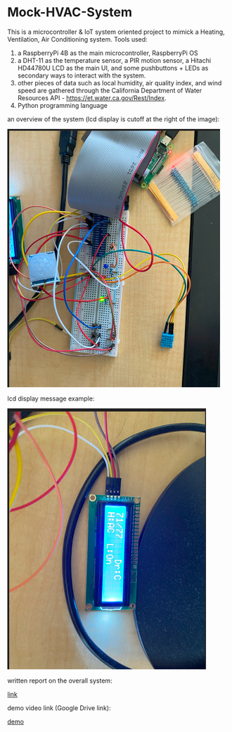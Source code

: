 # Mock-HVAC-System
This is a microcontroller & IoT system oriented project to mimick a Heating, Ventilation, Air Conditioning system. 
Tools used: 
1. a RaspberryPi 4B as the main microcontroller, RaspberryPi OS
2. a DHT-11 as the temperature sensor, a PIR motion sensor, a Hitachi HD44780U LCD as the main UI, and some pushbuttons + LEDs as secondary ways to interact with the system. 
3. other pieces of data such as local humidity, air quality index, and wind speed are gathered through the California Department of Water Resources API - https://et.water.ca.gov/Rest/Index. 
4. Python programming language

an overview of the system (lcd display is cutoff at the right of the image):

![overview](https://github.com/PengxuanW/portfolio/blob/main/images/hvac_overview.png?raw=true)

lcd display message example:

![lcd](https://github.com/PengxuanW/portfolio/blob/main/images/hvac_lcd.png?raw=true)

written report on the overall system:

[link](https://github.com/PengxuanW/Mock-HVAC-System/blob/main/report_final.pdf)

demo video link (Google Drive link):

[demo](https://drive.google.com/file/d/141ADcKhIx0Zh9J3aVPO4HO3q5jgL2FzZ/view?usp=sharing)
